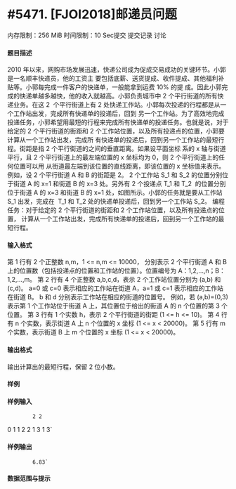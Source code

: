 
# #5471. [FJOI2018]邮递员问题
内存限制：256 MiB 时间限制：10 Sec提交 提交记录 讨论
#### 题目描述
2010 年以来，网购市场发展迅速，快递公司成为促成交易成功的关键环节。小郭是一名顺丰快递员，他的工资主
要包括底薪、送货提成、收件提成、其他福利补贴等。小郭每完成一件客户的快递单，一般能拿到运费 10% 的提
成。因此小郭完成的快递单越多越快，他的收入就越高。小郭负责城市中 2 个平行街道的所有快递业务。在这 2 
个平行街道上有 2 处快递工作站。小郭每次投递的行程都是从一个工作站出发，完成所有快递单的投递后，回到
另一个工作站。为了高效地完成投递任务，小郭希望用最短的行程来完成所有快递单的投递任务。也就是说，对于
给定的 2 个平行街道的街距和 2 个工作站位置，以及所有投递点的位置，小郭要计算从一个工作站出发，完成所
有快递单的投递后，回到另一个工作站的最短行程。街距是指 2 个平行街道的之间的垂直距离。如果设平面坐标
系的 x 轴与街道平行，且 2 个平行街道上的最左端位置的 x 坐标均为 0，则 2 个平行街道上的任何位置可以用
从街道最左端到该位置的直线距离，即该位置的 x 坐标值来表示。例如，设 2 个平行街道 A 和 B 的街距是 2。
2 个工作站 S_1 和 S_2 的位置分别位于街道 A 的 x=1 和街道 B 的 x=3 处。另外有 2 个投递点 T_1 和 T_2 
的位置分别位于街道 A 的 x=3 和街道 B 的 x=1 处，如图所示。小郭的任务就是要从工作站 S_1 出发，完成在 
T_1 和 T_2 处的快递单投递后，回到另一个工作站 S_2。
编程任务：对于给定的 2 个平行街道的街距和 2 个工作站位置，以及所有投递点的位置，
计算从一个工作站出发，完成所有快递单的投递后，回到另一个工作站的最短行程。


#### 输入格式
第 1 行有 2 个正整数 n,m，1 <= n,m <= 10000，
分别表示 2 个平行街道 A 和 B 上的位置数（包括投递点的位置和工作站的位置）。位置编号为 A：1,2,...,n；B：1,2,...,m。
第 2 行有 4 个正整数 a,b,c,d，表示 2 个工作站位置分别为 (a,b) 和 (c,d)。
a=0 或 c=0 表示相应的工作站在街道 A，a=1 或 c=1 表示相应的工作站在街道 B。
b 和 d 分别表示工作站在相应的街道的位置号。
例如，若 (a,b)=(0,3) 表示第 1 个工作站位于街道 A 上，其位置位于给出的街道 A 的 n 个位置的第 3 个位置。
第 3 行有 1 个实数 h，表示 2 个平行街道的街距 (1 <= h <= 10)。
第 4 行有 n 个实数，表示街道 A 上 n 个位置的 x 坐标 (1 <= x < 20000)。
第 5 行有 m 个实数，表示街道 B 上 m 个位置的 x 坐标 (1 <= x < 20000)。


#### 输出格式
输出计算出的最短行程，保留 2 位小数。


#### 样例

#### 样例输入

			2 2
0 1 1 2
2
1 3
1 3`
#### 样例输出

			6.83`
#### 数据范围与提示

